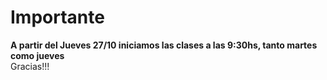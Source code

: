 <h1>Importante</h1>
<b>A partir del Jueves 27/10 iniciamos las clases a las 9:30hs, tanto martes como jueves</b>
<br> Gracias!!!
